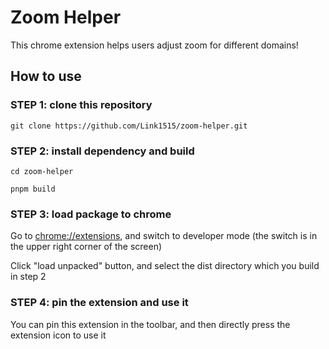 # Zoom Helper

This chrome extension helps users adjust zoom for different domains!

## How to use

### STEP 1: clone this repository

`git clone https://github.com/Link1515/zoom-helper.git`

### STEP 2: install dependency and build

`cd zoom-helper`

`pnpm build`

### STEP 3: load package to chrome

Go to <a href="chrome://extensions">chrome://extensions</a>, and switch to developer mode (the switch is in the upper right corner of the screen)

Click "load unpacked" button, and select the dist directory which you build in step 2

### STEP 4: pin the extension and use it

You can pin this extension in the toolbar, and then directly press the extension icon to use it
